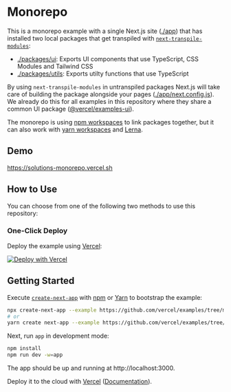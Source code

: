 # Monorepo

This is a monorepo example with a single Next.js site ([./app](./app)) that has installed two local packages that get transpiled with [`next-transpile-modules`](https://www.npmjs.com/package/next-transpile-modules):

- [./packages/ui](./packages/ui): Exports UI components that use TypeScript, CSS Modules and Tailwind CSS
- [./packages/utils](./packages/utils): Exports utilty functions that use TypeScript

By using `next-transpile-modules` in untranspiled packages Next.js will take care of building the package alongside your pages ([./app/next.config.js](./app/next.config.js)). We already do this for all examples in this repository where they share a common UI package ([@vercel/examples-ui](../../packages/ui)).

The monorepo is using [npm workspaces](https://docs.npmjs.com/cli/v7/using-npm/workspaces#using-workspaces) to link packages together, but it can also work with [yarn workspaces](https://classic.yarnpkg.com/lang/en/docs/workspaces/) and [Lerna](https://github.com/lerna/lerna).

## Demo

https://solutions-monorepo.vercel.sh

## How to Use

You can choose from one of the following two methods to use this repository:

### One-Click Deploy

Deploy the example using [Vercel](https://vercel.com?utm_source=github&utm_medium=readme&utm_campaign=next-example):

[![Deploy with Vercel](https://vercel.com/button)](https://vercel.com/new/git/external?repository-url=https://github.com/vercel/examples/tree/main/solutions/monorepo&project-name=monorepo&repository-name=monorepo)

## Getting Started

Execute [`create-next-app`](https://github.com/vercel/next.js/tree/canary/packages/create-next-app) with [npm](https://docs.npmjs.com/cli/init) or [Yarn](https://yarnpkg.com/lang/en/docs/cli/create/) to bootstrap the example:

```bash
npx create-next-app --example https://github.com/vercel/examples/tree/main/solutions/monorepo monorepo
# or
yarn create next-app --example https://github.com/vercel/examples/tree/main/solutions/monorepo monorepo
```

Next, run `app` in development mode:

```bash
npm install
npm run dev -w=app
```

The app should be up and running at http://localhost:3000.

Deploy it to the cloud with [Vercel](https://vercel.com/new?utm_source=github&utm_medium=readme&utm_campaign=edge-middleware-eap) ([Documentation](https://nextjs.org/docs/deployment)).
